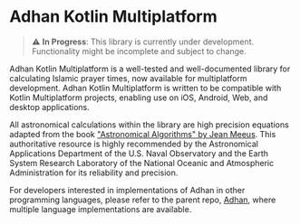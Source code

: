 # Adhan Kotlin Multiplatform

> :warning: **In Progress**: This library is currently under development. Functionality might be incomplete and subject to change.

Adhan Kotlin Multiplatform is a well-tested and well-documented library for calculating Islamic prayer times, now available for multiplatform development. Adhan Kotlin Multiplatform is written to be compatible with Kotlin Multiplatform projects, enabling use on iOS, Android, Web, and desktop applications.

All astronomical calculations within the library are high precision equations adapted from the book ["Astronomical Algorithms" by Jean Meeus](https://shopatsky.com/collections/willmann-bell). This authoritative resource is highly recommended by the Astronomical Applications Department of the U.S. Naval Observatory and the Earth System Research Laboratory of the National Oceanic and Atmospheric Administration for its reliability and precision.

For developers interested in implementations of Adhan in other programming languages, please refer to the parent repo, [Adhan](https://github.com/batoulapps/Adhan), where multiple language implementations are available.
